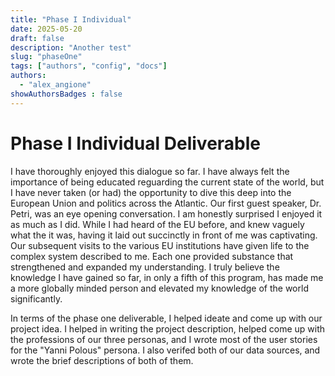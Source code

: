 ```yaml
---
title: "Phase I Individual"
date: 2025-05-20
draft: false
description: "Another test"
slug: "phaseOne"
tags: ["authors", "config", "docs"]
authors:
  - "alex_angione"
showAuthorsBadges : false
---
```


# Phase I Individual Deliverable

I have thoroughly enjoyed this dialogue so far. I have always felt the importance of being educated reguarding the current state of the world, but I have never taken (or had) the opportunity to dive this deep into the European Union and politics across the Atlantic. Our first guest speaker, Dr. Petri, was an eye opening conversation. I am honestly surprised I enjoyed it as much as I did. While I had heard of the EU before, and knew vaguely what the it was, having it laid out succinctly in front of me was captivating. Our subsequent visits to the various EU institutions have given life to the complex system described to me. Each one provided substance that strengthened and expanded my understanding. I truly believe the knowledge I have gained so far, in only a fifth of this program, has made me a more globally minded person and elevated my knowledge of the world significantly.

In terms of the phase one deliverable, I helped ideate and come up with our project idea. I helped in writing the project description, helped come up with the professions of our three personas, and I wrote most of the user stories for the "Yanni Polous" persona. I also verifed both of our data sources, and wrote the brief descriptions of both of them. 